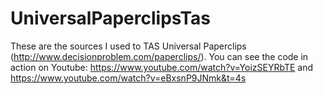 # UniversalPaperclipsTas

These are the sources I used to TAS Universal Paperclips (http://www.decisionproblem.com/paperclips/).
You can see the code in action on Youtube:
https://www.youtube.com/watch?v=YoizSEYRbTE
and
https://www.youtube.com/watch?v=eBxsnP9JNmk&t=4s
